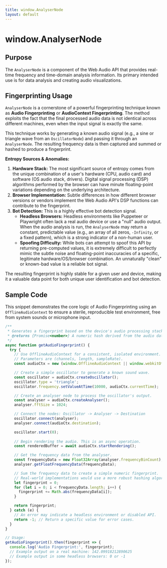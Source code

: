 ```yaml
---
title: window.AnalyserNode
layout: default
---
```

# window.AnalyserNode
## Purpose
The `AnalyserNode` is a component of the Web Audio API that provides real-time frequency and time-domain analysis information. Its primary intended use is for data analysis and creating audio visualizations.

## Fingerprinting Usage
`AnalyserNode` is a cornerstone of a powerful fingerprinting technique known as **Audio Fingerprinting** or **AudioContext Fingerprinting**. The method exploits the fact that the final processed audio data is not identical across different machines, even when the input signal is exactly the same.

This technique works by generating a known audio signal (e.g., a sine or triangle wave from an `OscillatorNode`) and passing it through an `AnalyserNode`. The resulting frequency data is then captured and summed or hashed to produce a fingerprint.

**Entropy Sources & Anomalies:**
1.  **Hardware Stack:** The most significant source of entropy comes from the unique combination of a user's hardware (CPU, audio card) and software (OS audio stack, drivers). Digital signal processing (DSP) algorithms performed by the browser can have minute floating-point variations depending on the underlying architecture.
2.  **Browser Implementation:** Subtle differences in how different browser versions or vendors implement the Web Audio API's DSP functions can contribute to the fingerprint.
3.  **Bot Detection:** This is a highly effective bot detection signal.
    *   **Headless Browsers:** Headless environments like Puppeteer or Playwright often lack a real audio device or use a "null" audio output. When the audio analysis is run, the `AnalyserNode` may return a constant, predictable value (e.g., an array of all zeros, `-Infinity`, or a fixed pattern), which is a strong indicator of a non-human user.
    *   **Spoofing Difficulty:** While bots can attempt to spoof this API by returning pre-computed values, it is extremely difficult to perfectly mimic the subtle noise and floating-point inaccuracies of a specific, legitimate hardware/OS/browser combination. An unnaturally "clean" or known-bad value is a reliable bot signal.

The resulting fingerprint is highly stable for a given user and device, making it a valuable data point for both unique user identification and bot detection.

## Sample Code
This snippet demonstrates the core logic of Audio Fingerprinting using an `OfflineAudioContext` to ensure a sterile, reproducible test environment, free from system sounds or microphone input.

```javascript
/**
 * Generates a fingerprint based on the device's audio processing stack.
 * @returns {Promise<number>} A numeric hash derived from the audio data.
 */
async function getAudioFingerprint() {
  try {
    // Use OfflineAudioContext for a consistent, isolated environment.
    // Parameters are (channels, length, sampleRate).
    const audioCtx = new (window.OfflineAudioContext || window.webkitOfflineAudioContext)(1, 44100, 44100);

    // Create a simple oscillator to generate a known sound wave.
    const oscillator = audioCtx.createOscillator();
    oscillator.type = 'triangle';
    oscillator.frequency.setValueAtTime(10000, audioCtx.currentTime);

    // Create an analyser node to process the oscillator's output.
    const analyser = audioCtx.createAnalyser();
    analyser.fftSize = 1024;

    // Connect the nodes: Oscillator -> Analyser -> Destination
    oscillator.connect(analyser);
    analyser.connect(audioCtx.destination);

    oscillator.start(0);
    
    // Begin rendering the audio. This is an async operation.
    const renderedBuffer = await audioCtx.startRendering();

    // Get the frequency data from the analyser.
    const frequencyData = new Float32Array(analyser.frequencyBinCount);
    analyser.getFloatFrequencyData(frequencyData);

    // Sum the frequency data to create a simple numeric fingerprint.
    // Real-world implementations would use a more robust hashing algorithm.
    let fingerprint = 0;
    for (let i = 0; i < frequencyData.length; i++) {
      fingerprint += Math.abs(frequencyData[i]);
    }

    return fingerprint;
  } catch (e) {
    // An error may indicate a headless environment or disabled API.
    return -1; // Return a specific value for error cases.
  }
}

// Usage:
getAudioFingerprint().then(fingerprint => {
  console.log('Audio Fingerprint:', fingerprint);
  // Example output on a real machine: 142.09918212890625
  // Example output in some headless browsers: 0 or -1
});
```